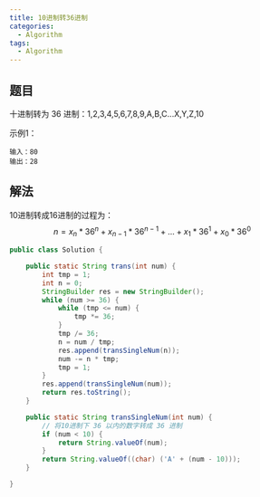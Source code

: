 ```yaml
---
title: 10进制转36进制
categories:
  - Algorithm
tags:
  - Algorithm
---
```


## 题目

十进制转为 36 进制：1,2,3,4,5,6,7,8,9,A,B,C...X,Y,Z,10

示例1：

```
输入：80
输出：28
```

## 解法

10进制转成16进制的过程为：$$n = x_n * 36^n + x_{n-1} * 36^{n-1} + ... + x_1 * 36^1 + x_0 * 36^0$$

```java
public class Solution {

    public static String trans(int num) {
        int tmp = 1;
        int n = 0;
        StringBuilder res = new StringBuilder();
        while (num >= 36) {
            while (tmp <= num) {
                tmp *= 36;
            }
            tmp /= 36;
            n = num / tmp;
            res.append(transSingleNum(n));
            num -= n * tmp;
            tmp = 1;
        }
        res.append(transSingleNum(num));
        return res.toString();
    }

    public static String transSingleNum(int num) {
        // 将10进制下 36 以内的数字转成 36 进制
        if (num < 10) {
            return String.valueOf(num);
        }
        return String.valueOf((char) ('A' + (num - 10)));
    }

}
```

